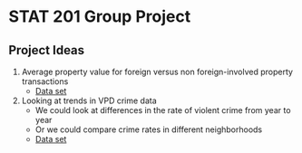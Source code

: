 # STAT 201 Group Project

## Project Ideas

1. Average property value for foreign versus non foreign-involved property transactions
   - [Data set](https://catalogue.data.gov.bc.ca/dataset/property-transfer-tax-data-2020)
2. Looking at trends in VPD crime data
   - We could look at differences in the rate of violent crime from year to year
   - Or we could compare crime rates in different neighborhoods
   - [Data set](https://opendata.vancouver.ca/pages/home/)
